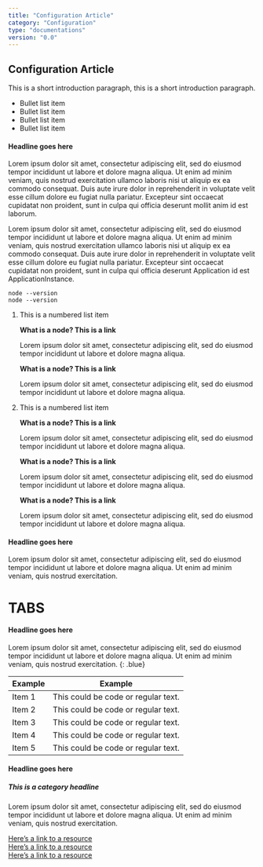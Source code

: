```yaml
---
title: "Configuration Article"
category: "Configuration"
type: "documentations"
version: "0.0"
---
```

## Configuration Article

This is a short introduction paragraph, this is a short introduction paragraph. 

*   Bullet list item
*   Bullet list item
*   Bullet list item
*   Bullet list item

#### Headline goes here

Lorem ipsum dolor sit amet, consectetur adipiscing elit, sed do eiusmod tempor incididunt ut labore et dolore magna aliqua. Ut enim ad minim veniam, quis nostrud exercitation ullamco laboris nisi ut aliquip ex ea commodo consequat. Duis aute irure dolor in reprehenderit in voluptate velit esse cillum dolore eu fugiat nulla pariatur. Excepteur sint occaecat cupidatat non proident, sunt in culpa qui officia deserunt mollit anim id est laborum.

Lorem ipsum dolor sit amet, consectetur adipiscing elit, sed do eiusmod tempor incididunt ut labore et 
dolore magna aliqua. Ut enim ad minim veniam, quis nostrud exercitation ullamco laboris nisi ut aliquip ex ea commodo consequat. Duis aute irure dolor in reprehenderit in voluptate velit esse cillum dolore eu fugiat nulla pariatur. Excepteur sint occaecat cupidatat non proident, sunt in culpa qui officia deserunt Application id 
est ApplicationInstance.

```bash{numberLines: true}
node --version
node --version
```

1. This is a numbered list item

    **What is a node? This is a link**
    
    Lorem ipsum dolor sit amet, consectetur adipiscing elit, sed do eiusmod tempor incididunt ut labore et 
    dolore magna aliqua. 
    
    **What is a node? This is a link**
    
    Lorem ipsum dolor sit amet, consectetur adipiscing elit, sed do eiusmod tempor incididunt ut labore et 
    dolore magna aliqua.
    
2.  This is a numbered list item

    **What is a node? This is a link**
    
    Lorem ipsum dolor sit amet, consectetur adipiscing elit, sed do eiusmod tempor incididunt ut labore et 
    dolore magna aliqua. 
    
    **What is a node? This is a link**
    
    Lorem ipsum dolor sit amet, consectetur adipiscing elit, sed do eiusmod tempor incididunt ut labore et 
    dolore magna aliqua.
    
    **What is a node? This is a link**
        
    Lorem ipsum dolor sit amet, consectetur adipiscing elit, sed do eiusmod tempor incididunt ut labore et 
    dolore magna aliqua. 

#### Headline goes here

Lorem ipsum dolor sit amet, consectetur adipiscing elit, sed do eiusmod tempor incididunt ut labore et 
dolore magna aliqua. Ut enim ad minim veniam, quis nostrud exercitation.

# TABS

#### Headline goes here

Lorem ipsum dolor sit amet, consectetur adipiscing elit, sed do eiusmod tempor incididunt ut labore et 
dolore magna aliqua. Ut enim ad minim veniam, quis nostrud exercitation.
{: .blue}

Example | Example
------------ | -------------
Item 1 | This could be code or regular text.
Item 2 | This could be code or regular text.
Item 3 | This could be code or regular text.
Item 4 | This could be code or regular text.
Item 5 | This could be code or regular text.

#### Headline goes here
##### This is a category headline

Lorem ipsum dolor sit amet, consectetur adipiscing elit, sed do eiusmod tempor incididunt ut labore et 
dolore magna aliqua. Ut enim ad minim veniam, quis nostrud exercitation.

[Here’s a link to a resource](/)\
[Here’s a link to a resource](/)  
[Here’s a link to a resource](/)
